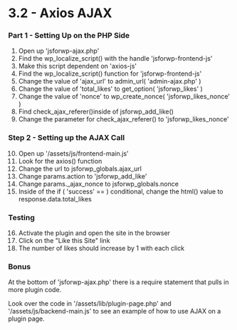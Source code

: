 # 3.2 - Axios AJAX

### Part 1 - Setting Up on the PHP Side
1. Open up 'jsforwp-ajax.php'
2. Find the wp_localize_script() with the handle 'jsforwp-frontend-js'
3. Make this script dependent on 'axios-js'
4. Find the wp_localize_script() function for 'jsforwp-frontend-js'
5. Change the value of 'ajax_url' to admin_url( 'admin-ajax.php' )
6. Change the value of 'total_likes' to get_option( 'jsforwp_likes' )
7. Change the value of 'nonce' to wp_create_nonce( 'jsforwp_likes_nonce' )
8. Find check_ajax_referer()inside of jsforwp_add_like()
9. Change the parameter for check_ajax_referer() to 'jsforwp_likes_nonce'

### Step 2 - Setting up the AJAX Call
10. Open up '/assets/js/frontend-main.js'
11. Look for the axios() function
12. Change the url to jsforwp_globals.ajax_url
13. Change params.action to 'jsforwp_add_like'
14. Change params.\_ajax_nonce to jsforwp_globals.nonce
15. Inside of the if ( 'success' == ) conditional, change the html() value to response.data.total_likes

### Testing
16. Activate the plugin and open the site in the browser
17. Click on the "Like this Site" link
18. The number of likes should increase by 1 with each click

### Bonus
At the bottom of 'jsforwp-ajax.php' there is a require statement that pulls in more plugin code.

Look over the code in '/assets/lib/plugin-page.php' and '/assets/js/backend-main.js' to see an example of how to use AJAX on a plugin page.
